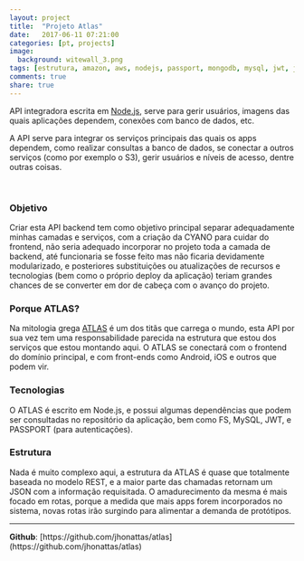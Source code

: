 ```yaml
---
layout: project
title:  "Projeto Atlas"
date:   2017-06-11 07:21:00
categories: [pt, projects]
image:
  background: witewall_3.png
tags: [estrutura, amazon, aws, nodejs, passport, mongodb, mysql, jwt, json, api, backend]
comments: true
share: true
---
```


API integradora escrita em [Node.js](https://nodejs.org/), serve para gerir usuários, imagens das quais aplicações dependem, conexões com banco de dados, etc.
<br/>

A API serve para integrar os serviços principais das quais os apps dependem, como realizar consultas a banco de dados, se conectar a outros serviços (como por exemplo o S3), gerir usuários e níveis de acesso, dentre outras coisas.


<br/>
<h3>Objetivo</h3>
Criar esta API backend tem como objetivo principal separar adequadamente minhas camadas e serviços, com a criação da CYANO para cuidar do frontend, não seria adequado incorporar no projeto toda a camada de backend, até funcionaria se fosse feito mas não ficaria devidamente modularizado, e posteriores substituições ou atualizações de recursos e tecnologias (bem como o próprio deploy da aplicação) teriam grandes chances de se converter em dor de cabeça com o avanço do projeto.


<br/>
<h3>Porque ATLAS?</h3>
Na mitologia grega <a href="https://pt.wikipedia.org/wiki/Atlas_(mitologia)" target="_new">ATLAS</a> é um dos titãs que carrega o mundo, esta API por sua vez tem uma responsabilidade parecida na estrutura que estou dos serviços que estou montando aqui. O ATLAS se conectará com o frontend do domínio principal, e com front-ends como Android, iOS e outros que podem vir.


<br/>
<h3>Tecnologias</h3>
O ATLAS é escrito em Node.js, e possui algumas dependências que podem ser consultadas no repositório da aplicação, bem como FS, MySQL, JWT, e PASSPORT (para autenticações).


<br/>
<h3>Estrutura</h3>
Nada é muito complexo aqui, a estrutura da ATLAS é quase que totalmente baseada no modelo REST, e a maior parte das chamadas retornam um JSON com a informação requisitada. O amadurecimento da mesma é mais focado em rotas, porque a medida que mais apps forem incorporados no sistema, novas rotas irão surgindo para alimentar a demanda de protótipos.


<br/>
<hr/>
<b>Github</b>: [https://github.com/jhonattas/atlas](https://github.com/jhonattas/atlas)<br/>